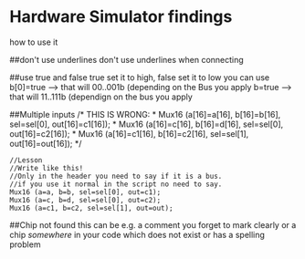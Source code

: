 # Hardware Simulator findings
how to use it

##don't use underlines
don't use underlines when connecting 

##use true and false
true set it to high, false set it to low
you can use 
b[0]=true --> that will 00..001b (depending on the Bus you apply
b=true    --> that will 11..111b (dependign on the bus you apply

##Multiple inputs
	/* THIS IS WRONG:
    *  Mux16 (a[16]=a[16], b[16]=b[16], sel=sel[0], out[16]=c1[16]);
    *  Mux16 (a[16]=c[16], b[16]=d[16], sel=sel[0], out[16]=c2[16]);
    *  Mux16 (a[16]=c1[16], b[16]=c2[16], sel=sel[1], out[16]=out[16]);	
	*/
	
	//Lesson
	//Write like this!
	//Only in the header you need to say if it is a bus.
	//if you use it normal in the script no need to say.
	Mux16 (a=a, b=b, sel=sel[0], out=c1);
    Mux16 (a=c, b=d, sel=sel[0], out=c2);
    Mux16 (a=c1, b=c2, sel=sel[1], out=out);

##Chip not found
this can be e.g. a comment you forget to mark clearly or a chip *somewhere* in your code which does not exist or has a spelling problem


